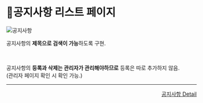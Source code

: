 # 📌공지사항 리스트 페이지   

![공지사항](https://user-images.githubusercontent.com/88878686/180649712-60aab686-2e63-420a-ae7a-5a7d62304cdb.JPG)   

공지사항의 **제목으로 검색이 가능**하도록 구현.   

<br>

공지사항의 **등록과 삭제는 관리자가 관리해야하므로** 등록은 따로 추가하지 않음.   
(관리자 페이지 확인 시 확인 가능.)

***
<div align="right">   
  
[공지사항 Detail](https://github.com/kcat2201/finalproject/blob/main/%EA%B5%AC%ED%98%84%EC%84%A4%EB%AA%85/%EA%B3%B5%EC%A7%80%EC%82%AC%ED%95%ADDetail.md)   

</div>
